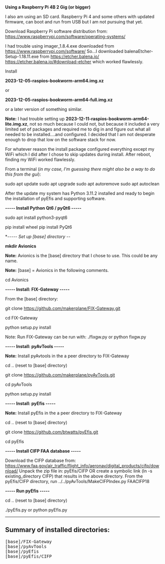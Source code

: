 
**Using a Raspberry Pi 4B 2 Gig (or bigger)**

I also am using an SD card.  Raspberry Pi 4 and some others with updated firmware, can boot 
and run from USB but I am not pursuing that yet.

Download Raspberry Pi software distribution from:  https://www.raspberrypi.com/software/operating-systems/

I had trouble using imager_1.8.4.exe downloaded from https://www.raspberrypi.com/software/
So...I downloaded balenaEtcher-Setup-1.18.11.exe from https://etcher.balena.io/ https://etcher.balena.io/#download-etcher
which worked flawlessly.

Install

**2023-12-05-raspios-bookworm-arm64.img.xz**

or

**2023-12-05-raspios-bookworm-arm64-full.img.xz**

or a later version of something similar.

**Note:**  I had trouble setting up **2023-12-11-raspios-bookworm-arm64-lite.img.xz**, not
so much because I could not, but because it included a very limited set of packages and required
me to dig in and figure out what all needed to be installed....and configured.  I decided that I
am not desperate enough to drop that low on the software stack for now.

For whatever reason the install package configured everything except my WiFi which I did after I
chose to skip updates during install.  After reboot, finding my WiFi worked flawlessly.

From a terminal (_in my case, I'm guessing there might also be a way to do this from the gui_):

sudo apt update
sudo apt upgrade
sudo apt autoremove
sudo apt autoclean

After the update my system has Python 3.11.2 installed and ready to begin the installation of pyEfis
and supporting software.


**-----  Install Python Qt6 / pyQt6  -----**

sudo apt install python3-pyqt6

pip install wheel
pip install PyQt6


**-----  Set up [base] directory --*
<!--
**--with virtual environment (optional)  -----**

**Note:**  This step might be causing problems later.

_working on it_...
-->

**mkdir Avionics**


**Note:**  Avionics is the [base] directory that I chose to use.  This could be any name.


**Note:**  [base] = Avionics in the following comments.

<!--
python -m venv Avionics
-->
cd Avionics
<!--
source bin/activate
-->

**-----  Install:  FIX-Gateway  -----**

From the [base] directory:

git clone https://github.com/makerplane/FIX-Gateway.git

cd FIX-Gateway

<!--[sudo]--> python setup.py install

Note:  Run FIX-Gateway can be run with:
       ./fixgw.py   or   python fixgw.py

<!--
       To-Do:  fixgw   should be able to run this, but currently does not
-->
**-----  Install:  pyAvTools  -----**

**Note:**  Install pyAvtools in the a peer directory to FIX-Gateway

cd .. (reset to [base] directory)

git clone https://github.com/makerplane/pyAvTools.git

cd pyAvTools

<!--sudo--> python setup.py install

**-----  Install:  pyEfis  -----**

**Note:**  Install pyEfis in the a peer directory to FIX-Gateway

cd ..  (reset to [base] directory)

git clone https://github.com/btwatts/pyEfis.git

cd pyEfis


**-----  Install CIFP FAA database  -----**


Download the CIFP database from:  https://www.faa.gov/air_traffic/flight_info/aeronav/digital_products/cifp/download/ 
Unpack the zip file in:  pyEfis/CIFP
OR create a symbolic link (ln -s existing_directory CIFP) that results in the above directory.
From the pyEfis/CIFP directory, run ../../pyAvTools/MakeCIFPIndex.py FAACIFP18


**-----  Run pyEfis  -----**

cd ..  (reset to [base] directory)

./pyEfis.py   or   python pyEfis.py




-----
Summary of installed directories:
-----
<pre>
[base]/FIX-Gateway
[base]/pyAvTools
[base]/pyEfis
[base]/pyEfis/CIFP
</pre>
